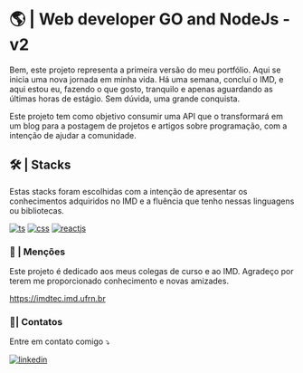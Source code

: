 # 🌎 | Web developer GO and NodeJs - v2

Bem, este projeto representa a primeira versão do meu portfólio. Aqui se inicia uma nova jornada em minha vida. Há uma semana, concluí o IMD, e aqui estou eu, fazendo o que gosto, tranquilo e apenas aguardando as últimas horas de estágio. Sem dúvida, uma grande conquista.

Este projeto tem como objetivo consumir uma API que o transformará em um blog para a postagem de projetos e artigos sobre programação, com a intenção de ajudar a comunidade.


## 🛠️ | Stacks

Estas stacks foram escolhidas com a intenção de apresentar os conhecimentos adquiridos no IMD e a fluência que tenho nessas linguagens ou bibliotecas.

[![ts](https://img.shields.io/badge/TypeScript-007ACC?style=for-the-badge&logo=typescript&logoColor=white)]() [![css](https://img.shields.io/badge/CSS3-1572B6?style=for-the-badge&logo=css3&logoColor=white)]()
[![reactjs](https://img.shields.io/badge/React-007ACC?style=for-the-badge&logo=react&logoColor=white)]()


### 🧭 | Menções 

Este projeto é dedicado aos meus colegas de curso e ao IMD. Agradeço por terem me proporcionado conhecimento e novas amizades.

https://imdtec.imd.ufrn.br

### 📱| Contatos

Entre em contato comigo ⤵️

[![linkedin](https://img.shields.io/badge/LinkedIn-0077B5?style=for-the-badge&logo=linkedin&logoColor=white)](https://www.linkedin.com/in/enikson-sonay/)